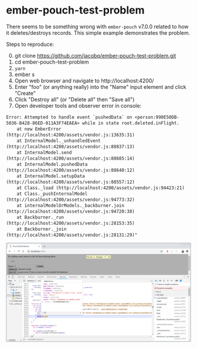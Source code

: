 # ember-pouch-test-problem

There seems to be something wrong with `ember-pouch` v7.0.0 related to how it deletes/destroys records.
This simple example demonstrates the problem.

Steps to reproduce:

0. git clone https://github.com/jacobq/ember-pouch-test-problem.git
1. cd ember-pouch-test-problem
2. `yarn`
3. ember s
4. Open web browser and navigate to http://localhost:4200/
5. Enter "foo" (or anything really) into the "Name" input element and click "Create"
6. Click "Destroy all" (or "Delete all" then "Save all")
7. Open developer tools and observer error in console:

```text
Error: Attempted to handle event `pushedData` on <person:990E50DB-5036-B428-86ED-011A3F74EAEA> while in state root.deleted.inFlight. 
    at new EmberError (http://localhost:4200/assets/vendor.js:13635:31)
    at InternalModel._unhandledEvent (http://localhost:4200/assets/vendor.js:88837:13)
    at InternalModel.send (http://localhost:4200/assets/vendor.js:88685:14)
    at InternalModel.pushedData (http://localhost:4200/assets/vendor.js:88640:12)
    at InternalModel.setupData (http://localhost:4200/assets/vendor.js:88557:12)
    at Class._load (http://localhost:4200/assets/vendor.js:94423:21)
    at Class._pushInternalModel (http://localhost:4200/assets/vendor.js:94773:32)
    at internalModelOrModels._backburner.join (http://localhost:4200/assets/vendor.js:94720:38)
    at Backburner._run (http://localhost:4200/assets/vendor.js:28153:35)
    at Backburner._join (http://localhost:4200/assets/vendor.js:28131:29)"
```

![screenshot of the aforementioned problem](./error-screenshot.png)
